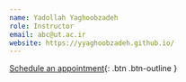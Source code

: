 ```yaml
---
name: Yadollah Yaghoobzadeh
role: Instructor
email: abc@ut.ac.ir
website: https://yyaghoobzadeh.github.io/
---
```


[Schedule an appointment](#){: .btn .btn-outline }
